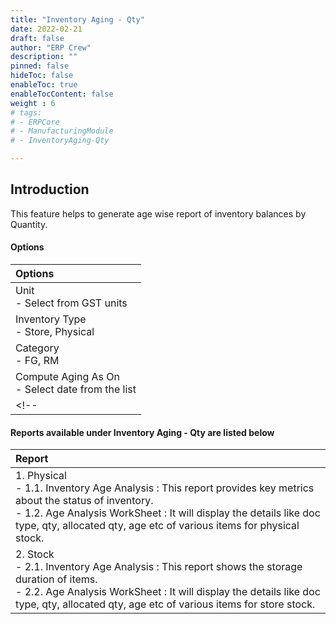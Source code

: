 ```yaml
---
title: "Inventory Aging - Qty"
date: 2022-02-21
draft: false
author: "ERP Crew"
description: ""
pinned: false
hideToc: false
enableToc: true
enableTocContent: false
weight : 6
# tags: 
# - ERPCore 
# - ManufacturingModule
# - InventoryAging-Qty

---
```


## Introduction

This feature helps to generate age wise report of inventory balances by Quantity.


#### Options

|Options|   
  |:------|
  | Unit <br> - Select from GST units
  | Inventory Type <br> - Store, Physical
  | Category <br> - FG, RM
  | Compute Aging As On <br> - Select date from the list 
    <!-- | Year <br> -  Select from Year combo box -->



#### Reports available under Inventory Aging - Qty are listed below

|Report|   
  |:------|
  | 1. Physical <br> - 1.1. Inventory Age Analysis : This report provides key metrics about the status of inventory. <br> - 1.2. Age Analysis WorkSheet : It will display the details like doc type, qty, allocated qty, age etc of various items for physical stock.
  | 2. Stock <br> - 2.1. Inventory Age Analysis : This report shows the storage duration of items. <br> - 2.2. Age Analysis WorkSheet : It will display the details like doc type, qty, allocated qty, age etc of various items for store stock.